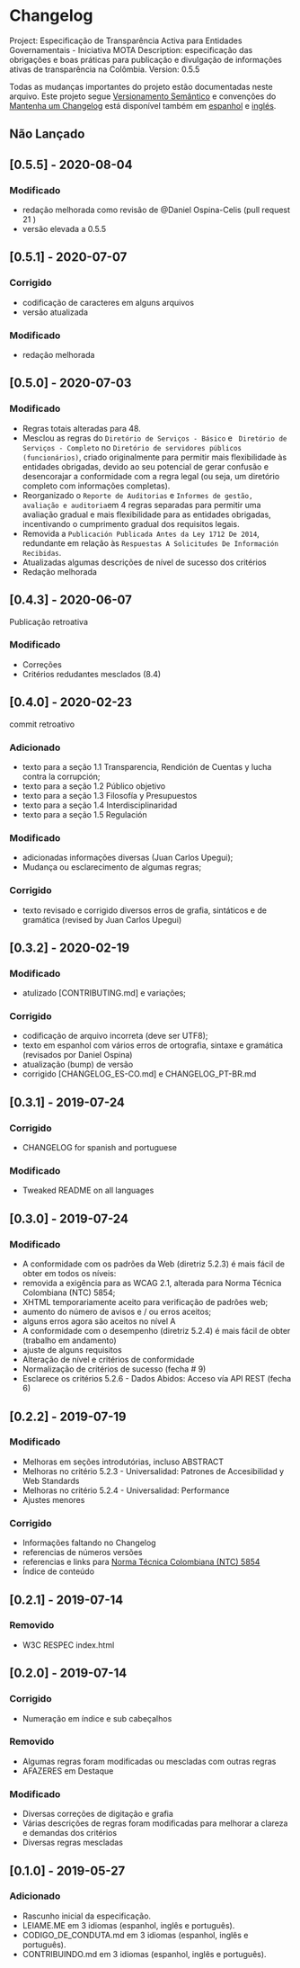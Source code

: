 # Changelog
Project: Especificação de Transparência Activa para Entidades Governamentais - Iniciativa MOTA
Description: especificação das obrigações e boas práticas para publicação e divulgação de informações ativas de transparência na Colômbia.
Version: 0.5.5

Todas as mudanças importantes do projeto estão documentadas neste arquivo.
Este projeto segue [Versionamento Semântico](http://semver.org/) e convenções do [Mantenha um Changelog](https://keepachangelog.com/pt-BR/1.0.0/) está disponível também em [espanhol](CHANGELOG_ES-CO.md) e [inglés](CHANGELOG.md).

## Não Lançado

## [0.5.5] - 2020-08-04

### Modificado
- redação melhorada como revisão de @Daniel Ospina-Celis (pull request 21 )
- versão elevada a 0.5.5

## [0.5.1] - 2020-07-07

### Corrigido
- codificação de caracteres em alguns arquivos
- versão atualizada

### Modificado
- redação melhorada

## [0.5.0] - 2020-07-03

### Modificado
- Regras totais alteradas para 48.
- Mesclou as regras do `Diretório de Serviços - Básico` e ` Diretório de Serviços - Completo` no `Diretório de servidores públicos (funcionários)`, criado originalmente para permitir mais flexibilidade às entidades obrigadas, devido ao seu potencial de gerar confusão e desencorajar a conformidade com a regra legal (ou seja, um diretório completo com informações completas).
- Reorganizado o `Reporte de Auditorias` e `Informes de gestão, avaliação e auditoria`em 4 regras separadas para permitir uma avaliação gradual e mais flexibilidade para as entidades obrigadas, incentivando o cumprimento gradual dos requisitos legais.
- Removida a `Publicación Publicada Antes da Ley 1712 De 2014`, redundante em relação às `Respuestas A Solicitudes De Información Recibidas`.
- Atualizadas algumas descrições de nível de sucesso dos critérios
- Redação melhorada

## [0.4.3] - 2020-06-07
Publicação retroativa

### Modificado
- Correções
- Critérios redudantes mesclados (8.4)

## [0.4.0] - 2020-02-23
commit retroativo

### Adicionado
- texto para a seção 1.1 Transparencia, Rendición de Cuentas y lucha contra la corrupción;
- texto para a seção 1.2 Público objetivo
- texto para a seção 1.3 Filosofía y Presupuestos
- texto para a seção 1.4 Interdisciplinaridad
- texto para a seção 1.5 Regulación

### Modificado
- adicionadas informações diversas (Juan Carlos Upegui);
- Mudança ou esclarecimento de algumas regras;

### Corrigido
- texto revisado e corrigido diversos erros de grafia, sintáticos e de gramática (revised by Juan Carlos Upegui)

## [0.3.2] - 2020-02-19

### Modificado
- atulizado [CONTRIBUTING.md] e variações;

### Corrigido
- codificação de arquivo incorreta (deve ser UTF8);
- texto em espanhol com vários erros de ortografia, sintaxe e gramática (revisados por Daniel Ospina)
- atualização (bump) de versão
- corrigido [CHANGELOG_ES-CO.md] e CHANGELOG_PT-BR.md

## [0.3.1] - 2019-07-24

### Corrigido
- CHANGELOG for spanish and portuguese

### Modificado
- Tweaked README on all languages

## [0.3.0] - 2019-07-24

### Modificado

- A conformidade com os padrões da Web (diretriz 5.2.3) é mais fácil de obter em todos os níveis:
- removida a exigência para as WCAG 2.1, alterada para Norma Técnica Colombiana (NTC) 5854;
- XHTML temporariamente aceito para verificação de padrões web;
- aumento do número de avisos e / ou erros aceitos;
- alguns erros agora são aceitos no nível A
- A conformidade com o desempenho (diretriz 5.2.4) é mais fácil de obter (trabalho em andamento)
- ajuste de alguns requisitos
- Alteração de nível e critérios de conformidade
- Normalização de critérios de sucesso (fecha # 9)
- Esclarece os critérios 5.2.6 - Dados Abidos: Acceso vía API REST (fecha 6)

## [0.2.2] - 2019-07-19

### Modificado
- Melhoras em seções introdutórias, incluso ABSTRACT
- Melhoras no critério 5.2.3 - Universalidad: Patrones de Accesibilidad y Web Standards
- Melhoras no critério 5.2.4 - Universalidad: Performance
- Ajustes menores

### Corrigido
- Informações faltando no Changelog
- referencias de números versões
- referencias e links para [Norma Técnica Colombiana (NTC) 5854](https://ntc5854.accesibilidadweb.co/)
- Índice de conteúdo

## [0.2.1] - 2019-07-14

### Removido
- W3C RESPEC index.html

## [0.2.0] - 2019-07-14

### Corrigido
- Numeração em índice e sub cabeçalhos

### Removido
- Algumas regras foram modificadas ou mescladas com outras regras
- AFAZERES em Destaque

### Modificado
- Diversas correções de digitação e grafia
- Várias descrições de regras foram modificadas para melhorar a clareza e demandas dos critérios
- Diversas regras mescladas

## [0.1.0] - 2019-05-27

### Adicionado
- Rascunho inicial da especificação.
- LEIAME.ME em 3 idiomas (espanhol, inglês e português).
- CODIGO_DE_CONDUTA.md em 3 idiomas (espanhol, inglês e português).
- CONTRIBUINDO.md em 3 idiomas (espanhol, inglês e português).
